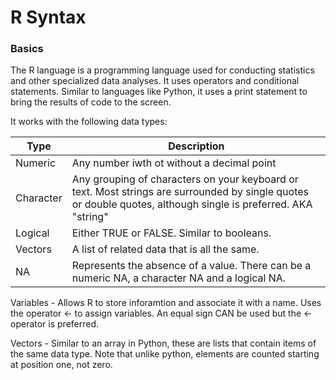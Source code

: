 # R Syntax

### Basics

The R language is a programming language used for conducting statistics and other specialized data analyses. It uses operators and conditional statements. Similar to languages like Python, it uses a print statement to bring the results of code to the screen. 

It works with the following data types:

| Type | Description |
| - | - |
| Numeric | Any number iwth ot without a decimal point |
| Character | Any grouping of characters on your keyboard or text. Most strings are surrounded by single quotes or double quotes, although single is preferred. AKA "string" |
| Logical | Either TRUE or FALSE. Similar to booleans. |
| Vectors | A list of related data that is all the same. |
| NA | Represents the absence of a value. There can be a numeric NA, a character NA and a logical NA. |

Variables - Allows R to store inforamtion and associate it with a name. Uses the operator <- to assign variables. An equal sign CAN be used but the <- operator is preferred. 

Vectors - Similar to an array in Python, these are lists that contain items of the same data type. Note that unlike python, elements are counted starting at position one, not zero. 



